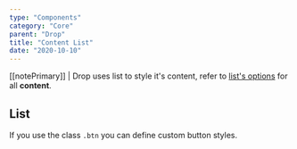 ```yaml
---
type: "Components"
category: "Core"
parent: "Drop"
title: "Content List"
date: "2020-10-10"
---
```


[[notePrimary]]
| Drop uses list to style it's content, refer to [list's options](/components/core/list/option-css) for all **content**.

## List

If you use the class `.btn` you can define custom button styles.

<demo>
  <demovanilla src="vanilla/components/core/drop/usage-list">
  </demovanilla>
</demo>

